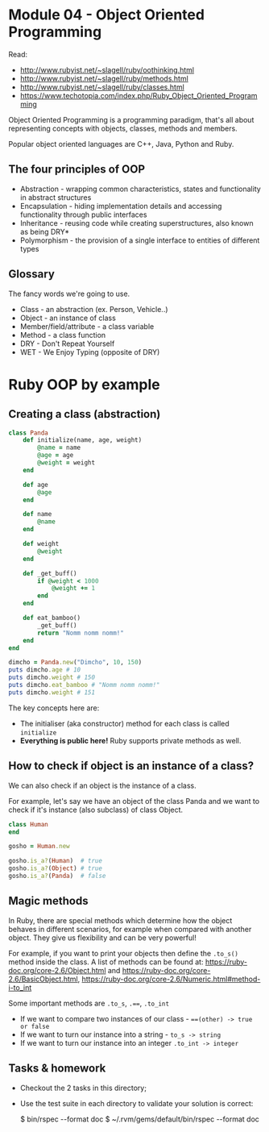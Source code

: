 # Module 04 - Object Oriented Programming

Read:
* http://www.rubyist.net/~slagell/ruby/oothinking.html
* http://www.rubyist.net/~slagell/ruby/methods.html
* http://www.rubyist.net/~slagell/ruby/classes.html
* https://www.techotopia.com/index.php/Ruby_Object_Oriented_Programming

Object Oriented Programming is a programming paradigm, that's all about representing concepts with
objects, classes, methods and members.

Popular object oriented languages are C++, Java, Python and Ruby.


## The four principles of OOP

- Abstraction - wrapping common characteristics, states and functionality in abstract structures
- Encapsulation - hiding implementation details and accessing functionality through public interfaces
- Inheritance - reusing code while creating superstructures, also known as being DRY*
- Polymorphism - the provision of a single interface to entities of different types


## Glossary

The fancy words we're going to use.

* Class - an abstraction (ex. Person, Vehicle..)
* Object - an instance of class
* Member/field/attribute - a class variable
* Method - a class function
* DRY - Don't Repeat Yourself
* WET - We Enjoy Typing (opposite of DRY)


# Ruby OOP by example

## Creating a class (abstraction)

```ruby
class Panda
    def initialize(name, age, weight)
        @name = name
        @age = age
        @weight = weight
    end

    def age
        @age
    end

    def name
        @name
    end

    def weight
        @weight
    end

    def _get_buff()
        if @weight < 1000
            @weight += 1
        end
    end

    def eat_bamboo()
        _get_buff()
        return "Nomm nomm nomm!"
    end
end

dimcho = Panda.new("Dimcho", 10, 150)
puts dimcho.age # 10
puts dimcho.weight # 150
puts dimcho.eat_bamboo # "Nomm nomm nomm!"
puts dimcho.weight # 151
```

The key concepts here are:

* The initialiser (aka constructor) method for each class is called `initialize`
* **Everything is public here!** Ruby supports private methods as well.

## How to check if object is an instance of a class?

We can also check if an object is the instance of a class.

For example, let's say we have an object of the class Panda and we want to check
if it's instance (also subclass) of class Object.

```ruby
class Human
end

gosho = Human.new

gosho.is_a?(Human)  # true
gosho.is_a?(Object) # true
gosho.is_a?(Panda)  # false
```


## Magic methods

In Ruby, there are special methods which determine how the object behaves in
different scenarios, for example when compared with another object.
They give us flexibility and can be very powerful!

For example, if you want to print your objects then define the
`.to_s()` method inside the class. A list of methods can be found at:
https://ruby-doc.org/core-2.6/Object.html and
https://ruby-doc.org/core-2.6/BasicObject.html,
https://ruby-doc.org/core-2.6/Numeric.html#method-i-to_int

Some important methods are `.to_s`, `.==`, `.to_int`


* If we want to compare two instances of our class - `==(other) -> true or false`
* If we want to turn our instance into a string - `to_s -> string`
* If we want to turn our instance into an integer `.to_int -> integer`


## Tasks & homework

* Checkout the 2 tasks in this directory;
* Use the test suite in each directory to validate your solution is correct:

    $ bin/rspec --format doc
    $ ~/.rvm/gems/default/bin/rspec --format doc
